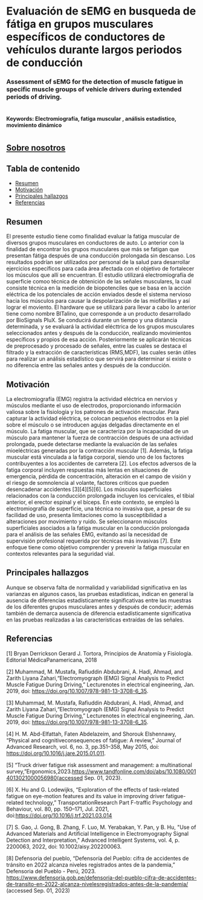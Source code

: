 # Evaluación de sEMG en busqueda de fátiga en grupos musculares específicos de conductores de vehículos durante largos periodos de conducción

### Assessment of sEMG for the detection of muscle fatigue in specific muscle groups of vehicle drivers during extended periods of driving.

#
#### Keywords: Electromiografía, fatiga muscular , análisis estadístico, movimiento dinámico

#
## [Sobre nosotros](ISB/Laboratorios/Lab1_AboutUs/README.md)


## Tabla de contenido
- [Resumen](#Resumen)
- [Motivación](#Motivación)
- [Principales hallazgos](#Principales-hallazgos)
- [Referencias](#Referencias)


## Resumen 

El presente estudio tiene como finalidad evaluar la fatiga muscular de diversos grupos musculares en conductores de auto. Lo anterior con la finalidad de encontrar los grupos musculares que más se fatigan que presentan fátiga después de una conducción prolongada sin descanso. Los resultados podrían ser utilizados por personal de la salud para desarrollar ejercicios específicos para cada área afectada con el objetivo de fortalecer los músculos que allí se encuentran. El estudio utilizará electromiografía de superficie comoo técnica de obtenición de las señales musculares, la cual consiste técnica en la medición de biopotenciles que se basa en la acción eléctrica de los potenciales de acción enviados desde el sistema nervioso hacia los músculos para causar la despolarización de las miofibrillas y así lograr el moviento. El hardware que se utilizará para llevar a cabo lo anterior tiene como nombre BITalino, que corresponde a un producto desarrollado por BioSignals PluX. Se conducirá durante un tiempo y una distancia determinada, y se evaluará la actividad elécttrica de los grupos musculares seleccionados antes y después de la conducción, realizando movimientos específicos y propios de esa acción. Posteriormente se aplicarán técnicas de preprocesado y procesado de señales, entre las cuales se destaca el filtrado y la extracción de características (RMS,MDF), las cuales serán útiles para realizar un análisis estadístico que servirá para determinar si existe o no diferencia entre las señales antes y después de la conducción.

## Motivación

La electromiografía (EMG) registra la actividad eléctrica en nervios y músculos mediante el uso de electrodos, proporcionando información valiosa
sobre la fisiología y los patrones de activación muscular. Para capturar la actividad eléctrica, se colocan pequeños electrodos en la piel sobre el músculo
o se introducen agujas delgadas directamente en el músculo. La fatiga muscular, que se caracteriza por la incapacidad de un músculo para mantener la
fuerza de contracción después de una actividad prolongada, puede detectarse mediante la evaluación de las señales mioeléctricas generadas por la
contracción muscular [1]. Además, la fatiga muscular está vinculada a la fatiga corporal, siendo uno de los factores contribuyentes a los accidentes de
carretera [2]. Los efectos adversos de la fatiga corporal incluyen respuestas más lentas en situaciones de emergencia, pérdida de concentración,
alteración en el campo de visión y el riesgo de somnolencia al volante, factores críticos que pueden desencadenar accidentes [3][4][5][6].
Los músculos superficiales relacionados con la conducción prolongada incluyen los cervicales, el tibial anterior, el erector espinal y el bíceps. En este
contexto, se empleó la electromiografía de superficie, una técnica no invasiva que, a pesar de su facilidad de uso, presenta limitaciones como la
susceptibilidad a alteraciones por movimiento y ruido. Se seleccionaron músculos superficiales asociados a la fatiga muscular en la conducción
prolongada para el análisis de las señales EMG, evitando así la necesidad de supervisión profesional requerida por técnicas más invasivas [7]. Este
enfoque tiene como objetivo comprender y prevenir la fatiga muscular en contextos relevantes para la seguridad vial.

## Principales hallazgos

Aunque se observa falta de normalidad y variabilidad significativa en
las varianzas en algunos casos, las pruebas estadísticas, indican en
general la ausencia de diferencias estadísticamente significativas entre
las muestras de los diferentes grupos musculares antes y después de conducir; además también de demarca ausencia de diferencia estadísticamente significativa en las pruebas realizadas a las características extraídas de las señales.

## Referencias

[1] Bryan Derrickson Gerard J. Tortora, Principios de Anatomía y Fisiología. Editorial MédicaPanamericana, 2018

[2] Muhammad, M. Mustafa, Rafiuddin Abdubrani, A. Hadi, Ahmad, and Zarith Liyana Zahari,“Electromyograph (EMG) Signal Analysis to Predict Muscle Fatigue During Driving,” Lecturenotes in electrical engineering, Jan. 2019, doi: https://doi.org/10.1007/978-981-13-3708-6_35.

[3] Muhammad, M. Mustafa, Rafiuddin Abdubrani, A. Hadi, Ahmad, and Zarith Liyana Zahari,“Electromyograph (EMG) Signal Analysis to Predict Muscle Fatigue During Driving,” Lecturenotes in electrical engineering, Jan. 2019, doi: https://doi.org/10.1007/978-981-13-3708-6_35.

[4] H. M. Abd-Elfattah, Faten Abdelazeim, and Shorouk Elshennawy, “Physical and cognitiveconsequences of fatigue: A review,” Journal of Advanced Research, vol. 6, no. 3, pp.351–358, May 2015, doi: https://doi.org/10.1016/j.jare.2015.01.011.

[5] “Truck driver fatigue risk assessment and management: a multinational survey,”Ergonomics,2023.https://www.tandfonline.com/doi/abs/10.1080/0014013021000056980(accessed Sep. 01, 2023).

[6] X. Hu and G. Lodewijks, “Exploration of the effects of task-related fatigue on eye-motion features and its value in improving driver fatigue-related technology,” TransportationResearch Part F-traffic Psychology and Behaviour, vol. 80, pp. 150–171, Jul. 2021,
doi:https://doi.org/10.1016/j.trf.2021.03.014

[7] S. Gao, J. Gong, B. Zhang, F. Luo, M. Yerabakan, Y. Pan, y B. Hu, "Use of Advanced Materials and Artificial Intelligence in Electromyography Signal Detection and Interpretation," Advanced Intelligent Systems, vol. 4, p. 2200063, 2022, doi: 10.1002/aisy.202200063.

[8] Defensoria del pueblo, “Defensoría del Pueblo: cifra de accidentes de tránsito en 2022 alcanza niveles registrados antes de la pandemia,” Defensoria del Pueblo - Perú, 2023. https://www.defensoria.gob.pe/defensoria-del-pueblo-cifra-de-accidentes-de-transito-en-2022-alcanza-nivelesregistrados-antes-de-la-pandemia/ (accessed Sep. 01, 2023)
